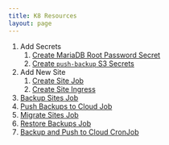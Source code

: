 ```yaml
---
title: K8 Resources
layout: page
---
```


1. Add Secrets
    1. [Create MariaDB Root Password Secret](create-mariadb-root-password-secret)
    2. [Create `push-backup` S3 Secrets](create-push-backup-s3-secret)
2. Add New Site
    1. [Create Site Job](create-new-site-job)
    2. [Create Site Ingress](create-site-ingress)
3. [Backup Sites Job](create-backup-sites-job)
4. [Push Backups to Cloud Job](create-push-backups-to-cloud-job)
5. [Migrate Sites Job](create-migrate-sites-job)
6. [Restore Backups Job](create-restore-backups-job)
7. [Backup and Push to Cloud CronJob](create-backup-and-push-to-cloud-cronjob)
